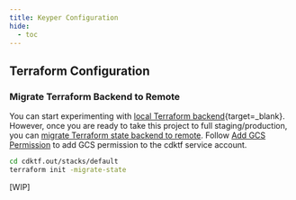 ```yaml
---
title: Keyper Configuration
hide:
  - toc
---
```


## Terraform Configuration

### Migrate Terraform Backend to Remote

You can start experimenting with [local Terraform backend](https://developer.hashicorp.com/terraform/language/settings/backends/local){target=_blank}. However, once you are ready to take this project to full staging/production, you can [migrate Terraform state backend to remote](https://developer.hashicorp.com/terraform/tutorials/cloud/cloud-migrate). Follow [Add GCS Permission](./gcp.md#add-gcs-permission) to add GCS permission to the cdktf service account.

```bash
cd cdktf.out/stacks/default
terraform init -migrate-state
```

[WIP]
